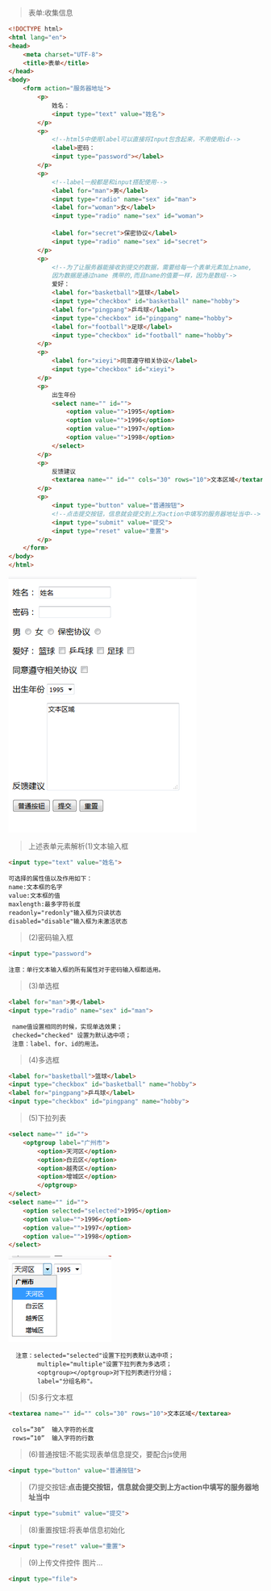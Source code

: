 >表单:收集信息
```html
<!DOCTYPE html>
<html lang="en">
<head>
    <meta charset="UTF-8">
    <title>表单</title>
</head>
<body>
    <form action="服务器地址">
        <p>
            姓名：
            <input type="text" value="姓名">
        </p>
        <p>
            <!--html5中使用label可以直接将Input包含起来，不用使用id-->
            <label>密码：
            <input type="password"></label>
        </p>
        <p>
            <!--label一般都是和input搭配使用-->
            <label for="man">男</label>
            <input type="radio" name="sex" id="man">
            <label for="woman">女</label>
            <input type="radio" name="sex" id="woman">

            <label for="secret">保密协议</label>
            <input type="radio" name="sex" id="secret">
        </p>
        <p>
            <!--为了让服务器能接收到提交的数据，需要给每一个表单元素加上name,
            因为数据是通过name 携带的,而且name的值要一样，因为是数组-->
            爱好：
            <label for="basketball">篮球</label>
            <input type="checkbox" id="basketball" name="hobby">
            <label for="pingpang">乒乓球</label>
            <input type="checkbox" id="pingpang" name="hobby">
            <label for="football">足球</label>
            <input type="checkbox" id="football" name="hobby">
        </p>
        <p>
            <label for="xieyi">同意遵守相关协议</label>
            <input type="checkbox" id="xieyi">
        </p>
        <p>
            出生年份
            <select name="" id="">
                <option value="">1995</option>
                <option value="">1996</option>
                <option value="">1997</option>
                <option value="">1998</option>
            </select>
        </p>
        <p>
            反馈建议
            <textarea name="" id="" cols="30" rows="10">文本区域</textarea>
        </p>
        <p>
            <input type="button" value="普通按钮">
            <!--点击提交按钮，信息就会提交到上方action中填写的服务器地址当中-->
            <input type="submit" value="提交">
            <input type="reset" value="重置">
        </p>
    </form>
</body>
</html>
```
![表单](../picture/form.png)

>上述表单元素解析(1)文本输入框
```html
<input type="text" value="姓名">
```
    可选择的属性值以及作用如下：
    name:文本框的名字
    value:文本框的值
    maxlength:最多字符长度
    readonly="redonly"输入框为只读状态
    disabled="disable"输入框为未激活状态
    
>(2)密码输入框
```html
<input type="password">
```
    注意：单行文本输入框的所有属性对于密码输入框都适用。
    
>(3)单选框
```html
<label for="man">男</label>
<input type="radio" name="sex" id="man">
```
     name值设置相同的时候，实现单选效果；
     checked="checked" 设置为默认选中项；
     注意：label、for、id的用法。
     
 >(4)多选框
 ```html
<label for="basketball">篮球</label>
<input type="checkbox" id="basketball" name="hobby">
<label for="pingpang">乒乓球</label>
<input type="checkbox" id="pingpang" name="hobby">
```
>(5)下拉列表
```html
<select name="" id="">
    <optgroup label="广州市">
        <option>天河区</option>
        <option>白云区</option>
        <option>越秀区</option>
        <option>增城区</option>
        </optgroup>
</select>
<select name="" id="">
    <option selected="selected">1995</option>
    <option value="">1996</option>
    <option value="">1997</option>
    <option value="">1998</option>
</select>
```

![下拉列表](../picture/select.png)

      注意：selected="selected"设置下拉列表默认选中项；
            multiple="multiple"设置下拉列表为多选项；
            <optgroup></optgroup>对下拉列表进行分组；
            label="分组名称"。
            
>(5)多行文本框
```html
<textarea name="" id="" cols="30" rows="10">文本区域</textarea>
```
     cols=”30”  输入字符的长度
     rows=”10”  输入字符的行数
     
>(6)普通按钮:不能实现表单信息提交，要配合js使用
```html
<input type="button" value="普通按钮">
```
>(7)提交按钮:**点击提交按钮，信息就会提交到上方action中填写的服务器地址当中**
```html
<input type="submit" value="提交">
```
>(8)重置按钮:将表单信息初始化
```html
<input type="reset" value="重置">
```
>(9)上传文件控件 图片...
```html
<input type="file">
```

